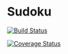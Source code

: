 # Sudoku

[![Build Status](https://travis-ci.org/LucaSor1a/Sudoku.svg?branch=master)](https://travis-ci.org/LucaSor1a/Sudoku)

[![Coverage Status](https://coveralls.io/repos/github/LucaSor1a/Sudoku/badge.svg)](https://coveralls.io/github/LucaSor1a/Sudoku)
